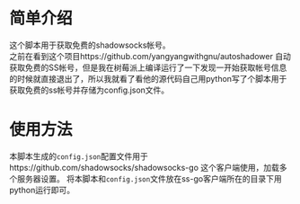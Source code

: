 # 简单介绍
这个脚本用于获取免费的shadowsocks帐号。  
之前在看到这个项目https://github.com/yangyangwithgnu/autoshadower  自动获取免费的SS帐号，但是我在树莓派上编译运行了一下发现一开始获取帐号信息的时候就直接退出了，所以我就看了看他的源代码自己用python写了个脚本用于获取免费的ss帐号并存储为config.json文件。
# 使用方法
本脚本生成的```config.json```配置文件用于https://github.com/shadowsocks/shadowsocks-go 这个客户端使用，加载多个服务器设置。
将本脚本和```config.json```文件放在ss-go客户端所在的目录下用python运行即可。
